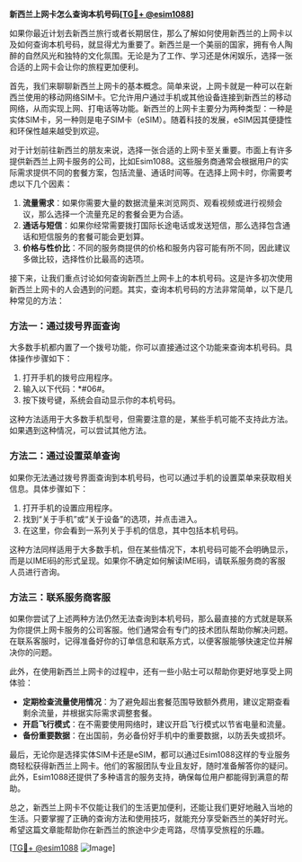 **新西兰上网卡怎么查询本机号码[[TG💪+ @esim1088](https://t.me/s/esim1088)]**

如果你最近计划去新西兰旅行或者长期居住，那么了解如何使用新西兰的上网卡以及如何查询本机号码，就显得尤为重要了。新西兰是一个美丽的国家，拥有令人陶醉的自然风光和独特的文化氛围。无论是为了工作、学习还是休闲娱乐，选择一张合适的上网卡会让你的旅程更加便利。

首先，我们来聊聊新西兰上网卡的基本概念。简单来说，上网卡就是一种可以在新西兰使用的移动网络SIM卡。它允许用户通过手机或其他设备连接到新西兰的移动网络，从而实现上网、打电话等功能。新西兰的上网卡主要分为两种类型：一种是实体SIM卡，另一种则是电子SIM卡（eSIM）。随着科技的发展，eSIM因其便捷性和环保性越来越受到欢迎。

对于计划前往新西兰的朋友来说，选择一张合适的上网卡至关重要。市面上有许多提供新西兰上网卡服务的公司，比如Esim1088。这些服务商通常会根据用户的实际需求提供不同的套餐方案，包括流量、通话时间等。在选择上网卡时，你需要考虑以下几个因素：

1. **流量需求**：如果你需要大量的数据流量来浏览网页、观看视频或进行视频会议，那么选择一个流量充足的套餐会更为合适。
2. **通话与短信**：如果你经常需要拨打国际长途电话或发送短信，那么选择包含通话和短信服务的套餐可能会更划算。
3. **价格与性价比**：不同的服务商提供的价格和服务内容可能有所不同，因此建议多做比较，选择性价比最高的选项。

接下来，让我们重点讨论如何查询新西兰上网卡上的本机号码。这是许多初次使用新西兰上网卡的人会遇到的问题。其实，查询本机号码的方法非常简单，以下是几种常见的方法：

### 方法一：通过拨号界面查询

大多数手机都内置了一个拨号功能，你可以直接通过这个功能来查询本机号码。具体操作步骤如下：

1. 打开手机的拨号应用程序。
2. 输入以下代码：*#06#。
3. 按下拨号键，系统会自动显示你的本机号码。

这种方法适用于大多数手机型号，但需要注意的是，某些手机可能不支持此方法。如果遇到这种情况，可以尝试其他方法。

### 方法二：通过设置菜单查询

如果你无法通过拨号界面查询到本机号码，也可以通过手机的设置菜单来获取相关信息。具体步骤如下：

1. 打开手机的设置应用程序。
2. 找到“关于手机”或“关于设备”的选项，并点击进入。
3. 在这里，你会看到一系列关于手机的信息，其中包括本机号码。

这种方法同样适用于大多数手机，但在某些情况下，本机号码可能不会明确显示，而是以IMEI码的形式呈现。如果你不确定如何解读IMEI码，请联系服务商的客服人员进行咨询。

### 方法三：联系服务商客服

如果你尝试了上述两种方法仍然无法查询到本机号码，那么最直接的方式就是联系为你提供上网卡服务的公司客服。他们通常会有专门的技术团队帮助你解决问题。在联系客服时，记得准备好你的订单信息和联系方式，以便客服能够快速定位并解决你的问题。

此外，在使用新西兰上网卡的过程中，还有一些小贴士可以帮助你更好地享受上网体验：

- **定期检查流量使用情况**：为了避免超出套餐范围导致额外费用，建议定期查看剩余流量，并根据实际需求调整套餐。
- **开启飞行模式**：在不需要使用网络时，建议开启飞行模式以节省电量和流量。
- **备份重要数据**：在出国前，务必备份好手机中的重要数据，以防丢失或损坏。

最后，无论你是选择实体SIM卡还是eSIM，都可以通过Esim1088这样的专业服务商轻松获得新西兰上网卡。他们的客服团队专业且友好，随时准备解答你的疑问。此外，Esim1088还提供了多种语言的服务支持，确保每位用户都能得到满意的帮助。

总之，新西兰上网卡不仅能让我们的生活更加便利，还能让我们更好地融入当地的生活。只要掌握了正确的查询方法和使用技巧，就能充分享受新西兰的美好时光。希望这篇文章能帮助你在新西兰的旅途中少走弯路，尽情享受旅程的乐趣。

[[TG💪+ @esim1088](https://t.me/s/esim1088) ![Image](https://i.postimg.cc/4NQfJmqS/Snipaste-2025-05-13-00-14-12.png)]